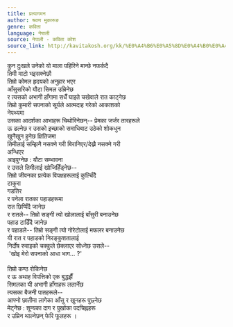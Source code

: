 ```yaml
---
title: प्रत्यागमन
author: श्रवण मुकारुङ
genre: कविता
language: नेपाली
source: नेपाली - कविता कोश
source_link: http://kavitakosh.org/kk/%E0%A4%B6%E0%A5%8D%E0%A4%B0%E0%A4%B5%E0%A4%A3_%E0%A4%AE%E0%A5%81%E0%A4%95%E0%A4%BE%E0%A4%B0%E0%A5%81%E0%A4%99
---
```


कुन दुःखले उनेको यो माला पहिरिने मान्छे नफर्कदै  
तिमी माटो भइसक्नेछौ  
तिम्रो कोमल हृदयको अनुहार भएर  
आँसुसरिको यौटा सिमल उम्रिनेछ  
र त्यसको अभागी हाँगामा सधैँ घाइते चखेवाले रात काट्नेछ  
तिम्रो कुमारी सपनाको सूर्यले आत्मदाह गरेको आकाशको  
नेपथ्यमा  
उसका आदर्शका आभाहरू चिथोरिनेछन्-- प्रेमका जर्जर तारहरूले  
ऊ ढल्नेछ र उसको इच्छाको समाधिबाट उठेको शोकधुन  
खुनैखुन हुनेछ क्षितिजमा  
तिमीलाई सम्झिनै नसक्ने गरी बिरानिएर/देख्नै नसक्ने गरी  
अन्धिएर  
आइपुग्नेछ : यौटा सम्भावना  
र उसले तिमीलाई खोजिहिँड्नेछ--  
तिम्रो जीवनका प्रत्येक विपक्षहरूलाई कुल्चिँदै  
टाकुरा  
गडतिर  
र पनेला रातका पहाडहरूमा  
रात छिप्पिँदै जानेछ  
र रातले-- तिम्रो सङ्गी त्यो खोलालाई बाँसुरी बनाउनेछ  
पहाड टाढिँदै जानेछ  
र पहाडले-- तिम्रो सङ्गी त्यो गोरेटोलाई मफलर बनाउनेछ  
यी रात र पहाडको निरङ्कुशतालाई  
निर्दोष रुवाइको चक्कुले छेक्लाएर सोध्नेछ उसले--  
 'खोइ मेरो सपनाको आधा भाग... ?'  
   
तिम्रो कण्ठ रोकिनेछ  
र ऊ अथाह विपत्तिको एक बुद्धझैँ  
सिमलका यी अभागी हाँगाहरू लतार्नेछ  
त्यसका बैजनी पातहरूले--  
आफ्नो छातीमा लागेका आँसु र खुनहरू पुछ्नेछ  
मेट्नेछ : शून्यका दाग र पुर्खाका पदचिह्नहरू  
र उम्रिन थाल्नेछन् फेरि फूलहरू ।
